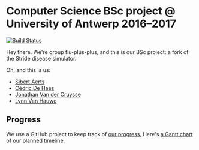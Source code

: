 # Computer Science BSc project @ University of Antwerp 2016–2017

[![Build Status](https://travis-ci.org/flu-plus-plus/bachelorproef.svg?branch=master)](https://travis-ci.org/flu-plus-plus/bachelorproef)

Hey there. We're group flu-plus-plus, and this is our BSc project: a fork of the Stride disease simulator.

Oh, and this is us:
* [Sibert Aerts](https://github.com/Sibert-Aerts)
* [Cédric De Haes](https://github.com/cekefun)
* [Jonathan Van der Cruysse](https://github.com/jonathanvdc)
* [Lynn Van Hauwe](https://github.com/lynn)

## Progress

We use a GitHub project to keep track of [our progress.](https://github.com/flu-plus-plus/bachelorproef/projects/1) Here's [a Gantt chart](http://i.imgur.com/ilkTQZ7.png) of our planned timeline.
